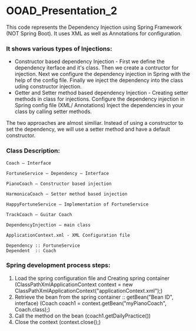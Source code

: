 # OOAD_Presentation_2

This code represents the Dependency Injection using Spring Framework (NOT Spring Boot). It uses XML as well as Annotations for configuration.
### It shows various types of Injections:
- Constructor based dependency Injection - 
    First we define the dependency iterface and it's class. 
    Then we create a contructor for injection. Next we configure the dependency injection in Spring with the help of the config file.
    Finally we inject the dependency into the class uding constructor injection.
- Getter and Setter method based dependency Injection -
    Creating setter methods in class for injections.
    Configure the dependency injection in Spring config file (XML/ Annotations)
    Inject the dependencies in your class by calling setter methods.
    
The two approaches are almost similiar. Instead of using a constructor to set the dependency, we will use a setter method and have a default constructor.


### Class Description:
```
Coach – Interface

FortuneService – Dependency – Interface

PianoCoach – Constructor based injection

HarmonicaCoach – Setter method based injection

HappyFortuneService – Implementation of FortuneService

TrackCoach – Guitar Coach

DependencyInjection – main class

ApplicationContext.xml - XML Configuration file
```
```
Dependency :: FortuneService  
Dependent  :: Coach
``` 
### Spring development process steps:
  1) Load the spring configuration file and Creating spring container (ClassPathXmlApplicationContext context = new ClassPathXmlApplicationContext("applicationContext.xml");)
  2) Retrieve the bean from the spring container :: getBean("Bean ID", interface) (Coach coach1 = context.getBean("myPianoCoach", Coach.class);)
  3) Call the method on the bean (coach1.getDailyPractice())
  4) Close the context (context.close();)
  
  
